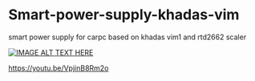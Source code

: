 # Smart-power-supply-khadas-vim
smart power supply for carpc based on khadas vim1 and rtd2662 scaler

[![IMAGE ALT TEXT HERE](http://img.youtube.com/vi/VpjinB8Rm2o/0.jpg)](http://www.youtube.com/watch?v=VpjinB8Rm2o)

https://youtu.be/VpjinB8Rm2o
